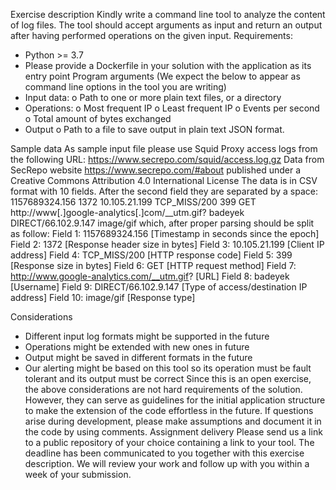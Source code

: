 Exercise description
Kindly write a command line tool to analyze the content of log files. The tool should accept arguments as input and return
an output after having performed operations on the given input.
Requirements:
- Python >= 3.7
- Please provide a Dockerfile in your solution with the application as its entry point
Program arguments
(We expect the below to appear as command line options in the tool you are writing)
- Input data:
o Path to one or more plain text files, or a directory
- Operations:
o Most frequent IP
o Least frequent IP
o Events per second
o Total amount of bytes exchanged
- Output
o Path to a file to save output in plain text JSON format.

Sample data
As sample input file please use Squid Proxy access logs from the following URL:
https://www.secrepo.com/squid/access.log.gz
Data from SecRepo website https://www.secrepo.com/#about published under a Creative Commons Attribution 4.0
International License
The data is in CSV format with 10 fields. After the second field they are separated by a space:
1157689324.156 1372 10.105.21.199 TCP_MISS/200 399 GET http://www[.]google-analytics[.]com/__utm.gif? badeyek
DIRECT/66.102.9.147 image/gif
which, after proper parsing should be split as follow:
Field 1: 1157689324.156 [Timestamp in seconds since the epoch]
Field 2: 1372 [Response header size in bytes]
Field 3: 10.105.21.199 [Client IP address]
Field 4: TCP_MISS/200 [HTTP response code]
Field 5: 399 [Response size in bytes]
Field 6: GET [HTTP request method]
Field 7: http://www.google-analytics.com/__utm.gif? [URL]
Field 8: badeyek [Username]
Field 9: DIRECT/66.102.9.147 [Type of access/destination IP address]
Field 10: image/gif [Response type]

Considerations
- Different input log formats might be supported in the future
- Operations might be extended with new ones in future
- Output might be saved in different formats in the future
- Our alerting might be based on this tool so its operation must be fault tolerant and its output must be correct
Since this is an open exercise, the above considerations are not hard requirements of the solution.
However, they can serve as guidelines for the initial application structure to make the extension of the code effortless in
the future.
If questions arise during development, please make assumptions and document it in the code by using comments.
Assignment delivery
Please send us a link to a public repository of your choice containing a link to your tool. The deadline has been
communicated to you together with this exercise description. We will review your work and follow up with you within a
week of your submission.
